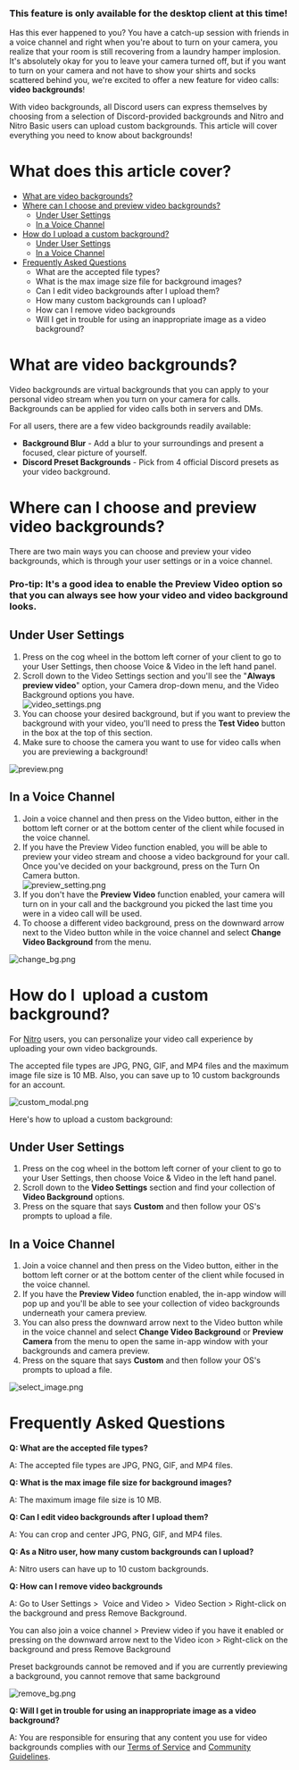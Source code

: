 <h3><strong>This feature is only available for the desktop client at this time!</strong></h3>
<p><span style="font-weight: 400;">Has this ever happened to you? You have a catch-up session with friends in a voice channel and right when you're about to turn on your camera, you realize that your room is still recovering from a laundry hamper implosion. It's absolutely okay for you to leave your camera turned off, but if you want to turn on your camera and not have to show your shirts and socks scattered behind you, we're excited to offer a new feature for video calls: </span><strong>video backgrounds</strong><span style="font-weight: 400;">!</span></p>
<p><span style="font-weight: 400;">With video backgrounds, all Discord users can express themselves by choosing from a selection of Discord-provided backgrounds and Nitro and Nitro Basic users can upload custom backgrounds. This article will cover everything you need to know about backgrounds!</span></p>
<h1><strong>What does this article cover?</strong></h1>
<ul>
    <li style="font-weight: 400;" aria-level="1"><a href="#h_01GFV6B90NJ764DBSK9S5QQXBA" target="_self" rel="undefined">What are video backgrounds?</a></li>
    <li style="font-weight: 400;" aria-level="1">
        <a href="#h_01GFV6C3R6A00J46W5NH653Q05" target="_self" rel="undefined">Where can I choose and preview video backgrounds?</a>
        <ul>
            <li style="font-weight: 400;" aria-level="1"><a href="#h_01GFV6CC5D1W8V3N26TVDE6R0D" target="_self" rel="undefined">Under User Settings</a></li>
            <li style="font-weight: 400;" aria-level="2"><a href="#h_01GFV6CGXDAHPXSQSW7TNNNX4D" target="_self" rel="undefined">In a Voice Channel</a></li>
        </ul>
    </li>
    <li style="font-weight: 400;" aria-level="1">
        <a href="#h_01GFV6CP1YF0R5AT1DCQXP0F45" target="_self" rel="undefined">How do I upload a custom background?</a>
        <ul>
            <li style="font-weight: 400;" aria-level="2"><a href="#h_01GFV6CTRR9SEWZ9PW02BEJ05H" target="_self" rel="undefined">Under User Settings</a></li>
            <li style="font-weight: 400;" aria-level="2"><a href="#h_01GFV6D1RHJZS26CNVH9EB2Z7Q" target="_self" rel="undefined">In a Voice Channel</a></li>
        </ul>
    </li>
    <li style="font-weight: 400;" aria-level="1">
        <a href="#h_01GFV6DAP3Z442757VFMZG4BEC" target="_self" rel="undefined">Frequently Asked Questions</a>
        <ul>
            <li style="font-weight: 400;" aria-level="2"><span style="font-weight: 400;">What are the accepted file types?</span></li>
            <li style="font-weight: 400;" aria-level="2"><span style="font-weight: 400;">What is the max image size file for background images?</span></li>
            <li style="font-weight: 400;" aria-level="2"><span style="font-weight: 400;">Can I edit video backgrounds after I upload them?</span></li>
            <li style="font-weight: 400;" aria-level="2"><span style="font-weight: 400;">How many custom backgrounds can I upload?</span></li>
            <li style="font-weight: 400;" aria-level="2"><span style="font-weight: 400;">How can I remove video backgrounds</span></li>
            <li style="font-weight: 400;" aria-level="2"><span style="font-weight: 400;">Will I get in trouble for using an inappropriate image as a video background?</span></li>
        </ul>
    </li>
</ul>
<h1 id="h_01GFV6B90NJ764DBSK9S5QQXBA"><strong>What are video backgrounds?</strong></h1>
<p><span style="font-weight: 400;">Video backgrounds are virtual backgrounds that you can apply to your personal video stream when you turn on your camera for calls. Backgrounds can be applied for video calls both in servers and DMs.</span></p>
<p><span style="font-weight: 400;">For all users, there are a few video backgrounds readily available:</span></p>
<ul>
    <li style="font-weight: 400;" aria-level="1">
        <strong>Background Blur</strong><span style="font-weight: 400;"> - Add a blur to your surroundings and present a focused, clear picture of yourself.</span>
    </li>
    <li style="font-weight: 400;" aria-level="1">
        <strong>Discord Preset Backgrounds</strong><span style="font-weight: 400;"> - Pick from 4 official Discord presets as your video background.</span>
    </li>
</ul>
<h1 id="h_01GFV6C3R6A00J46W5NH653Q05"><strong>Where can I choose and preview video backgrounds?</strong></h1>
<p><span style="font-weight: 400;">There are two main ways you can choose and preview your video backgrounds, which is through your user settings or in a voice channel.</span></p>
<h3>
    <strong>Pro-tip: </strong>It's a good idea to enable the Preview Video option so that you can always see how your video and video background looks.
</h3>
<h2 id="h_01GFV6CC5D1W8V3N26TVDE6R0D"><strong>Under User Settings</strong></h2>
<ol>
    <li><span style="font-weight: 400;"> Press on the cog wheel in the bottom left corner of your client to go to your User Settings, then choose Voice &amp; Video in the left hand panel.</span></li>
    <li><span style="font-weight: 400;"> Scroll down to the Video Settings section and you'll see the "<strong>Always preview video</strong>" option, your Camera drop-down menu, and the Video Background options you have.<br><img src="https://support.discord.com/hc/article_attachments/4413827838615" alt="video_settings.png"><br></span></li>
    <li><span style="font-weight: 400;"> You can choose your desired background, but if you want to preview the background with your video, you'll need to press the <strong>Test Video</strong> button in the box at the top of this section.</span></li>
    <li><span style="font-weight: 400;"> Make sure to choose the camera you want to use for video calls when you are previewing a background!</span></li>
</ol>
<p class="wysiwyg-text-align-center"><span style="font-weight: 400;"><img src="https://support.discord.com/hc/article_attachments/4413834975383" alt="preview.png"></span></p>
<h2 id="h_01GFV6CGXDAHPXSQSW7TNNNX4D"><strong>In a Voice Channel</strong></h2>
<ol>
    <li><span style="font-weight: 400;"> Join a voice channel and then press on the Video button, either in the bottom left corner or at the bottom center of the client while focused in the voice channel.</span></li>
    <li><span style="font-weight: 400;"> If you have the Preview Video function enabled, you will be able to preview your video stream and choose a video background for your call. Once you've decided on your background, press on the Turn On Camera button.<br><img src="https://support.discord.com/hc/article_attachments/4413820300055" alt="preview_setting.png"><br></span></li>
    <li><span style="font-weight: 400;"> If you don't have the <strong>Preview Video</strong> function enabled, your camera will turn on in your call and the background you picked the last time you were in a video call will be used.</span></li>
    <li><span style="font-weight: 400;"> To choose a different video background, press on the downward arrow next to the Video button while in the voice channel and select <strong>Change Video Background</strong> from the menu.<br></span></li>
</ol>
<p class="wysiwyg-text-align-center"><span style="font-weight: 400;"><img src="https://support.discord.com/hc/article_attachments/4413834991511" alt="change_bg.png"></span></p>
<h1 id="h_01GFV6CP1YF0R5AT1DCQXP0F45"><strong>How do I  upload a custom background?</strong></h1>
<p><span style="font-weight: 400;">For</span> <a href="https://support.discord.com/hc/en-us/articles/115000435108" target="_blank" rel="noopener noreferrer">Nitro</a><span style="font-weight: 400;"> users, you can personalize your video call experience by uploading your own video backgrounds. </span></p>
<p><span style="font-weight: 400;">The accepted file types are JPG, PNG, GIF, and MP4 files and the maximum image file size is 10 MB. Also, you can save up to 10 custom backgrounds for an account.</span></p>
<p class="wysiwyg-text-align-center"><span style="font-weight: 400;"><img src="https://support.discord.com/hc/article_attachments/4413820312855" alt="custom_modal.png"></span></p>
<p><span style="font-weight: 400;">Here's how to upload a custom background:</span></p>
<h2 id="h_01GFV6CTRR9SEWZ9PW02BEJ05H"><strong>Under User Settings</strong></h2>
<ol>
    <li><span style="font-weight: 400;"> Press on the cog wheel in the bottom left corner of your client to go to your User Settings, then choose Voice &amp; Video in the left hand panel.</span></li>
    <li><span style="font-weight: 400;"> Scroll down to the <strong>Video Settings</strong> section and find your collection of <strong>Video Background</strong> options.</span></li>
    <li><span style="font-weight: 400;"> Press on the square that says <strong>Custom</strong> and then follow your OS's prompts to upload a file.</span></li>
</ol>
<h2 id="h_01GFV6D1RHJZS26CNVH9EB2Z7Q"><strong>In a Voice Channel</strong></h2>
<ol>
    <li><span style="font-weight: 400;"> Join a voice channel and then press on the Video button, either in the bottom left corner or at the bottom center of the client while focused in the voice channel.</span></li>
    <li><span style="font-weight: 400;"> If you have the <strong>Preview Video</strong> function enabled, the in-app window will pop up and you'll be able to see your collection of video backgrounds underneath your camera preview.</span></li>
    <li><span style="font-weight: 400;"> You can also press the downward arrow next to the Video button while in the voice channel and select <strong>Change Video Background</strong> or <strong>Preview Camera</strong> from the menu to open the same in-app window with your backgrounds and camera preview.</span></li>
    <li><span style="font-weight: 400;"> Press on the square that says <strong>Custom</strong> and then follow your OS's prompts to upload a file.</span></li>
</ol>
<p class="wysiwyg-text-align-center"><span style="font-weight: 400;"><img src="https://support.discord.com/hc/article_attachments/4413827873303" alt="select_image.png"></span></p>
<h1 id="h_01GFV6DAP3Z442757VFMZG4BEC"><strong>Frequently Asked Questions</strong></h1>
<p><span class="wysiwyg-font-size-large"><strong>Q: What are the accepted file types?</strong></span></p>
<p><span style="font-weight: 400;">A: The accepted file types are JPG, PNG, GIF, and MP4 files.</span></p>
<p><span class="wysiwyg-font-size-large"><strong>Q: What is the max image file size for background images?</strong></span></p>
<p><span style="font-weight: 400;">A: The maximum image file size is 10 MB.</span></p>
<p><span class="wysiwyg-font-size-large"><strong>Q: Can I edit video backgrounds after I upload them?</strong></span></p>
<p><span style="font-weight: 400;">A: You can crop and center JPG, PNG, GIF, and MP4 files.</span></p>
<p><span class="wysiwyg-font-size-large"><strong>Q: As a Nitro user, how many custom backgrounds can I upload?</strong></span></p>
<p><span style="font-weight: 400;">A: Nitro users can have up to 10 custom backgrounds.</span></p>
<p><span class="wysiwyg-font-size-large"><strong>Q: How can I remove video backgrounds</strong></span></p>
<p><span style="font-weight: 400;">A: Go to User Settings &gt;  Voice and Video &gt;  Video Section &gt; Right-click on the background and press Remove Background.</span></p>
<p><span style="font-weight: 400;">You can also join a voice channel &gt; Preview video if you have it enabled or pressing on the downward arrow next to the Video icon &gt; Right-click on the background and press Remove Background</span></p>
<p><span style="font-weight: 400;">Preset backgrounds cannot be removed and if you are currently previewing a background, you cannot remove that same background</span></p>
<p class="wysiwyg-text-align-center"><span style="font-weight: 400;"><img src="https://support.discord.com/hc/article_attachments/4413827896215" alt="remove_bg.png"></span></p>
<p><span class="wysiwyg-font-size-large"><strong>Q: Will I get in trouble for using an inappropriate image as a video background?</strong></span></p>
<p><span style="font-weight: 400;">A: You are responsible for ensuring that any content you use for video backgrounds complies with our</span> <a href="https://discord.com/terms" target="_blank" rel="noopener noreferrer">Terms of Service</a><span style="font-weight: 400;"> and </span><a href="https://discord.com/guidelines" target="_blank" rel="noopener noreferrer">Community Guidelines</a><span style="font-weight: 400;">.</span></p>
<p><br><br></p>
